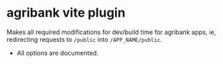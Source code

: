 # agribank vite plugin

Makes all required modifications for dev/build time for agribank apps, ie, redirecting requests to `/public` into `/APP_NAME/public`.

- All options are documented.

